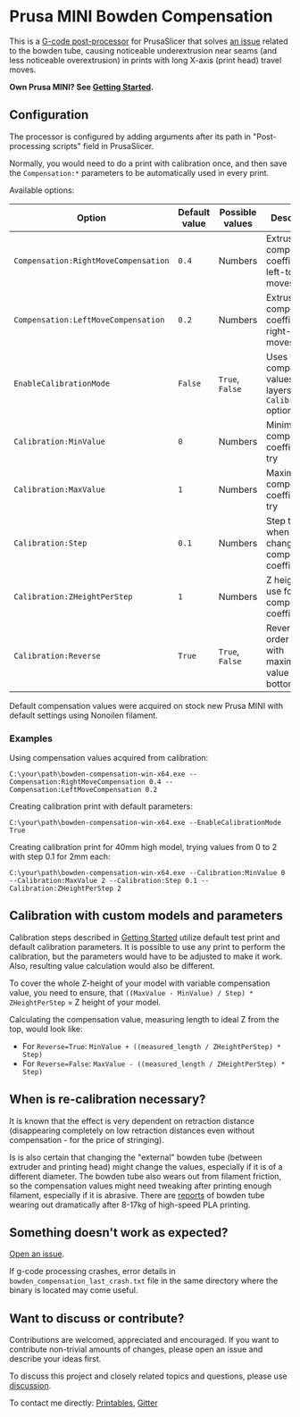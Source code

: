 # Prusa MINI Bowden Compensation

This is a [G-code post-processor](https://help.prusa3d.com/article/post-processing-scripts_283913) for PrusaSlicer that solves [an issue](https://github.com/prusa3d/Prusa-Firmware-Buddy/issues/2997) related to the bowden tube, causing noticeable underextrusion near seams (and less noticeable overextrusion) in prints with long X-axis (print head) travel moves.

**Own Prusa MINI? See [Getting Started](getting-started.md).**

## Configuration

The processor is configured by adding arguments after its path in "Post-processing scripts" field in PrusaSlicer.

Normally, you would need to do a print with calibration once, and then save the `Compensation:*` parameters to be automatically used in every print.

Available options:

| Option | Default value | Possible values | Description |
| --- | -- | --- | --- |
| `Compensation:RightMoveCompensation` | `0.4` | Numbers | Extrusion compensation coefficient for left-to-right moves |
| `Compensation:LeftMoveCompensation` | `0.2` | Numbers | Extrusion compensation coefficient for right-to-left moves |
| `EnableCalibrationMode` | `False` | `True`, `False` | Uses variable compensation values across layers. Uses `Calibration:*` options. |
| `Calibration:MinValue` | `0` | Numbers | Minimum compensation coefficient to try |
| `Calibration:MaxValue` | `1` | Numbers | Maximum compensation coefficient to try |
| `Calibration:Step` | `0.1` | Numbers | Step to use when changing the compensation coefficient |
| `Calibration:ZHeightPerStep` | `1` | Numbers | Z height to use for every compensation coefficient |
| `Calibration:Reverse` | `True` | `True`, `False` | Reverse value order - start with maximum value at the bottom |

Default compensation values were acquired on stock new Prusa MINI with default settings using Nonoilen filament.

### Examples

Using compensation values acquired from calibration:
```
C:\your\path\bowden-compensation-win-x64.exe --Compensation:RightMoveCompensation 0.4 --Compensation:LeftMoveCompensation 0.2
```

Creating calibration print with default parameters:
```
C:\your\path\bowden-compensation-win-x64.exe --EnableCalibrationMode True
```

Creating calibration print for 40mm high model, trying values from 0 to 2 with step 0.1 for 2mm each:
```
C:\your\path\bowden-compensation-win-x64.exe --Calibration:MinValue 0 --Calibration:MaxValue 2 --Calibration:Step 0.1 --Calibration:ZHeightPerStep 2
```

## Calibration with custom models and parameters

Calibration steps described in [Getting Started](getting-started.md) utilize default test print and default calibration parameters. It is possible to use any print to perform the calibration, but the parameters would have to be adjusted to make it work. Also, resulting value calculation would also be different.

To cover the whole Z-height of your model with variable compensation value, you need to ensure, that `((MaxValue - MinValue) / Step) * ZHeightPerStep` = Z height of your model.

Calculating the compensation value, measuring length to ideal Z from the top, would look like:
* For `Reverse=True`: `MinValue + ((measured_length / ZHeightPerStep) * Step)`
* For `Reverse=False`: `MaxValue - ((measured_length / ZHeightPerStep) * Step)`

## When is re-calibration necessary?

It is known that the effect is very dependent on retraction distance (disappearing completely on low retraction distances even without compensation - for the price of stringing). 

Is is also certain that changing the "external" bowden tube (between extruder and printing head) might change the values, especially if it is of a different diameter. The bowden tube also wears out from filament friction, so the compensation values might need tweaking after printing enough filament, especially if it is abrasive. There are [reports](https://github.com/prusa3d/Prusa-Firmware-Buddy/issues/2997#issuecomment-1890834775) of bowden tube wearing out dramatically after 8-17kg of high-speed PLA printing.

## Something doesn't work as expected?

[Open an issue](https://github.com/cwwcww/prusa-mini-bowden-compensation/issues).

If g-code processing crashes, error details in `bowden_compensation_last_crash.txt` file in the same directory where the binary is located may come useful.

## Want to discuss or contribute?

Contributions are welcomed, appreciated and encouraged. If you want to contribute non-trivial amounts of changes, please open an issue and describe your ideas first.

To discuss this project and closely related topics and questions, please use [discussion](https://github.com/cwwcww/prusa-mini-bowden-compensation/discussions).

To contact me directly: [Printables](https://www.printables.com/@ivan), [Gitter](https://matrix.to/#/@cwwcww:gitter.im)
